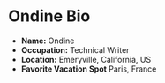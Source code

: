 # Ondine Bio

-   **Name:** Ondine
-   **Occupation:** Technical Writer
-   **Location:** Emeryville, California, US
-   **Favorite Vacation Spot** Paris, France
